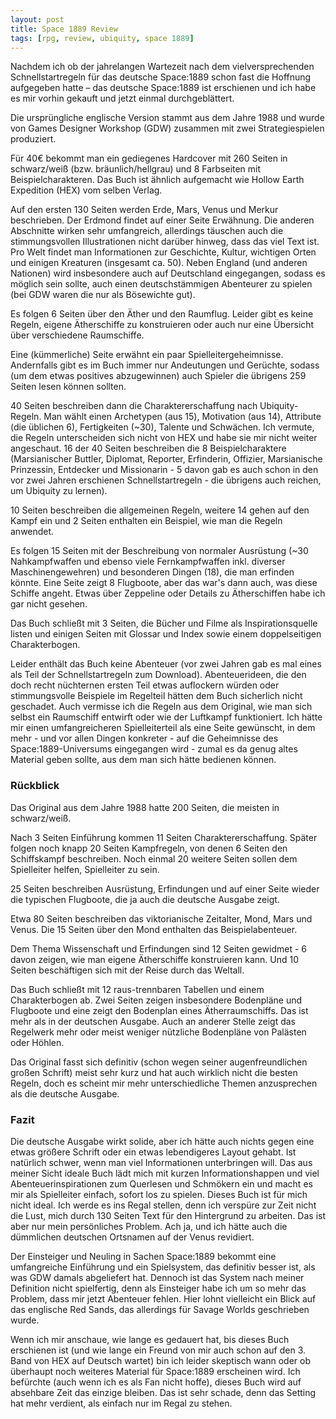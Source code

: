 ```yaml
---
layout: post
title: Space 1889 Review
tags: [rpg, review, ubiquity, space 1889]
---
```

Nachdem ich ob der jahrelangen Wartezeit nach dem vielversprechenden Schnellstartregeln für das deutsche Space:1889 schon fast die Hoffnung aufgegeben hatte – das deutsche Space:1889 ist erschienen und ich habe es mir vorhin gekauft und jetzt einmal durchgeblättert.

Die ursprüngliche englische Version stammt aus dem Jahre 1988 und wurde von Games Designer Workshop (GDW) zusammen mit zwei Strategiespielen produziert. 

Für 40€ bekommt man ein gediegenes Hardcover mit 260 Seiten in schwarz/weiß (bzw. bräunlich/hellgrau) und 8 Farbseiten mit Beispielcharakteren. Das Buch ist ähnlich aufgemacht wie Hollow Earth Expedition (HEX) vom selben Verlag.

Auf den ersten 130 Seiten werden Erde, Mars, Venus und Merkur beschrieben. Der Erdmond findet auf einer Seite Erwähnung. Die anderen Abschnitte wirken sehr umfangreich, allerdings täuschen auch die stimmungsvollen Illustrationen nicht darüber hinweg, dass das viel Text ist. Pro Welt findet man Informationen zur Geschichte, Kultur, wichtigen Orten und einigen Kreaturen (insgesamt ca. 50). Neben England (und anderen Nationen) wird insbesondere auch auf Deutschland eingegangen, sodass es möglich sein sollte, auch einen deutschstämmigen Abenteurer zu spielen (bei GDW waren die nur als Bösewichte gut).

Es folgen 6 Seiten über den Äther und den Raumflug. Leider gibt es keine Regeln, eigene Ätherschiffe zu konstruieren oder auch nur eine Übersicht über verschiedene Raumschiffe.

Eine (kümmerliche) Seite erwähnt ein paar Spielleitergeheimnisse. Andernfalls gibt es im Buch immer nur Andeutungen und Gerüchte, sodass (um dem etwas positives abzugewinnen) auch Spieler die übrigens 259 Seiten lesen können sollten.

40 Seiten beschreiben dann die Charaktererschaffung nach Ubiquity-Regeln. Man wählt einen Archetypen (aus 15), Motivation (aus 14), Attribute (die üblichen 6), Fertigkeiten (~30), Talente und Schwächen. Ich vermute, die Regeln unterscheiden sich nicht von HEX und habe sie mir nicht weiter angeschaut. 16 der 40 Seiten beschreiben die 8 Beispielcharaktere (Marsianischer Buttler, Diplomat, Reporter, Erfinderin, Offizier, Marsianische Prinzessin, Entdecker und Missionarin - 5 davon gab es auch schon in den vor zwei Jahren erschienen Schnellstartregeln - die übrigens auch reichen, um Ubiquity zu lernen).

10 Seiten beschreiben die allgemeinen Regeln, weitere 14 gehen auf den Kampf ein und 2 Seiten enthalten ein Beispiel, wie man die Regeln anwendet.

Es folgen 15 Seiten mit der Beschreibung von normaler Ausrüstung (~30 Nahkampfwaffen und ebenso viele Fernkampfwaffen inkl. diverser Maschinengewehren) und besonderen Dingen (18), die man erfinden könnte. Eine Seite zeigt 8 Flugboote, aber das war's dann auch, was diese Schiffe angeht. Etwas über Zeppeline oder Details zu Ätherschiffen habe ich gar nicht gesehen.

Das Buch schließt mit 3 Seiten, die Bücher und Filme als Inspirationsquelle listen und einigen Seiten mit Glossar und Index sowie einem doppelseitigen Charakterbogen.

Leider enthält das Buch keine Abenteuer (vor zwei Jahren gab es mal eines als Teil der Schnellstartregeln zum Download). Abenteuerideen, die den doch recht nüchternen ersten Teil etwas auflockern würden oder stimmungsvolle Beispiele im Regelteil hätten dem Buch sicherlich nicht geschadet. Auch vermisse ich die Regeln aus dem Original, wie man sich selbst ein Raumschiff entwirft oder wie der Luftkampf funktioniert. Ich hätte mir einen umfangreicheren Spielleiterteil als eine Seite gewünscht, in dem mehr - und vor allen Dingen konkreter - auf die Geheimnisse des Space:1889-Universums eingegangen wird - zumal es da genug altes Material geben sollte, aus dem man sich hätte bedienen können.

### Rückblick

Das Original aus dem Jahre 1988 hatte 200 Seiten, die meisten in schwarz/weiß.

Nach 3 Seiten Einführung kommen 11 Seiten Charaktererschaffung. Später folgen noch knapp 20 Seiten Kampfregeln, von denen 6 Seiten den Schiffskampf beschreiben. Noch einmal 20 weitere Seiten sollen dem Spielleiter helfen, Spielleiter zu sein.

25 Seiten beschreiben Ausrüstung, Erfindungen und auf einer Seite wieder die typischen Flugboote, die ja auch die deutsche Ausgabe zeigt.

Etwa 80 Seiten beschreiben das viktorianische Zeitalter, Mond, Mars und Venus. Die 15 Seiten über den Mond enthalten das Beispielabenteuer.

Dem Thema Wissenschaft und Erfindungen sind 12 Seiten gewidmet - 6 davon zeigen, wie man eigene Ätherschiffe konstruieren kann. Und 10 Seiten beschäftigen sich mit der Reise durch das Weltall.

Das Buch schließt mit 12 raus-trennbaren Tabellen und einem Charakterbogen ab. Zwei Seiten zeigen insbesondere Bodenpläne und Flugboote und eine zeigt den Bodenplan eines Ätherraumschiffs. Das ist mehr als in der deutschen Ausgabe. Auch an anderer Stelle zeigt das Regelwerk mehr oder meist weniger nützliche Bodenpläne von Palästen oder Höhlen.

Das Original fasst sich definitiv (schon wegen seiner augenfreundlichen großen Schrift) meist sehr kurz und hat auch wirklich nicht die besten Regeln, doch es scheint mir mehr unterschiedliche Themen anzusprechen als die deutsche Ausgabe.

### Fazit

Die deutsche Ausgabe wirkt solide, aber ich hätte auch nichts gegen eine etwas größere Schrift oder ein etwas lebendigeres Layout gehabt. Ist natürlich schwer, wenn man viel Informationen unterbringen will. Das aus meiner Sicht ideale Buch lädt mich mit kurzen Informationshappen und viel Abenteuerinspirationen zum Querlesen und Schmökern ein und macht es mir als Spielleiter einfach, sofort los zu spielen. Dieses Buch ist für mich nicht ideal. Ich werde es ins Regal stellen, denn ich verspüre zur Zeit nicht die Lust, mich durch 130 Seiten Text für den Hintergrund zu arbeiten. Das ist aber nur mein persönliches Problem. Ach ja, und ich hätte auch die dümmlichen deutschen Ortsnamen auf der Venus revidiert.

Der Einsteiger und Neuling in Sachen Space:1889 bekommt eine umfangreiche Einführung und ein Spielsystem, das definitiv besser ist, als was GDW damals abgeliefert hat. Dennoch ist das System nach meiner Definition nicht spielfertig, denn als Einsteiger habe ich um so mehr das Problem, dass mir jetzt Abenteuer fehlen. Hier lohnt vielleicht ein Blick auf das englische Red Sands, das allerdings für Savage Worlds geschrieben wurde.

Wenn ich mir anschaue, wie lange es gedauert hat, bis dieses Buch erschienen ist (und wie lange ein Freund von mir auch schon auf den 3. Band von HEX auf Deutsch wartet) bin ich leider skeptisch wann oder ob überhaupt noch weiteres Material für Space:1889 erscheinen wird. Ich befürchte (auch wenn ich es als Fan nicht hoffe), dieses Buch wird auf absehbare Zeit das einzige bleiben. Das ist sehr schade, denn das Setting hat mehr verdient, als einfach nur im Regal zu stehen.
